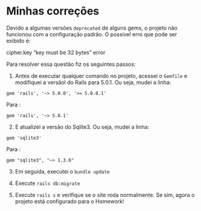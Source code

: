 # Minhas correções

Devido a algumas versões ```deprecated``` de alguns gems, o projeto não funcionou com a configuração padrão. O possível erro que pode ser exibido é:

cipher.key “key must be 32 bytes” error

Para resolver essa questão fiz os seguintes passos:

1. Antes de executar qualquer comando no projeto, acessei o ```Gemfile``` e modifiquei a versãol do Rails para 5.0.1. Ou seja, mudei a linha:

``` 
gem 'rails', '~> 5.0.0', '>= 5.0.0.1'
```

Para :

```
gem 'rails', '~> 5.0.1'
```

2. E atualizei a versão do Sqlite3. Ou seja, mudei a linha:

```
gem 'sqlite3'
```

Para :

```
gem "sqlite3", "~> 1.3.6"
```

3. Em seguida, executei o ``` bundle update ```

4. Execute ``` rails db:migrate ```

5. Execute ``` rails s ``` e verifique se o site roda normalmente. Se sim, agora o projeto está configurado para o Homework!
